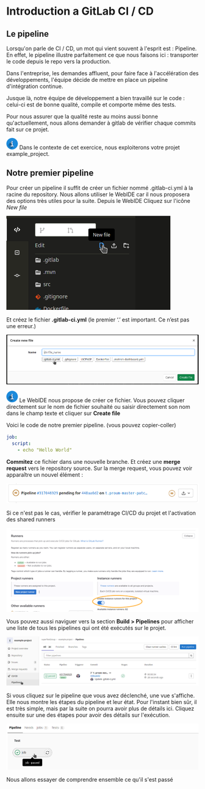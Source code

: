 <style>
.info {
  width: 60;
  height: 60;
  float: left;
}
</style>

# Introduction a GitLab CI / CD

## Le pipeline

Lorsqu'on parle de CI / CD, un mot qui vient souvent à l'esprit est : Pipeline. En effet, le pipeline illustre parfaitement ce que nous faisons ici : transporter le code depuis le repo vers la production.

Dans l'entreprise, les demandes affluent, pour faire face à l'accélération des développements, l'équipe décide de mettre en place un pipeline d'intégration continue.

Jusque là, notre équipe de développement a bien travaillé sur le code : celui-ci est de bonne qualité, compile et comporte même des tests.

Pour nous assurer que la qualité reste au moins aussi bonne qu'actuellement, nous allons demander à gitlab de vérifier chaque commits fait sur ce projet.

![INFO](./assets/info.png) Dans le contexte de cet exercice, nous exploiterons votre projet example_project.

## Notre premier pipeline

Pour créer un pipeline il suffit de créer un fichier nommé .gitlab-ci.yml à la racine du repository. Nous allons utiliser le WebIDE car il nous proposera des options très utiles pour la suite.
Depuis le WebIDE Cliquez sur l'icône *New file*

![01-IMG](./assets/01-img.png)

Et créez le fichier **.gitlab-ci.yml** (le premier ‘.’ est important. Ce n’est pas une erreur.)

![02-IMG](./assets/02-img.png)

![INFO](./assets/info.png) Le WebIDE nous propose de créer ce fichier. Vous pouvez cliquer directement sur le nom de fichier souhaité ou saisir directement son nom dans le champ texte et cliquer sur **Create file**

Voici le code de notre premier pipeline. (vous pouvez copier-coller)

```yml
job:
  script:
    - echo "Hello World"
```

**Commitez** ce fichier dans une nouvelle branche. Et créez une **merge request** vers le repository source. Sur la merge request, vous pouvez voir apparaître un nouvel élément :

![03-IMG](./assets/03-img.png)

Si ce n'est pas le cas, vérifier le paramétrage CI/CD du projet et l'activation des shared runners

![04-IMG](./assets/04-img.png)

Vous pouvez aussi naviguer vers la section **Build > Pipelines** pour afficher une liste de tous les pipelines qui ont été exécutés sur le projet.

![05-IMG](./assets/05-img.png)

Si vous cliquez sur le pipeline que vous avez déclenché, une vue s'affiche. Elle nous montre les étapes du pipeline et leur état. Pour l'instant bien sûr, il est très simple, mais par la suite on pourra avoir plus de détails ici.
Cliquez ensuite sur une des étapes pour avoir des détails sur l'exécution.

![06-IMG](./assets/06-img.png)

Nous allons essayer de comprendre ensemble ce qu'il s'est passé
